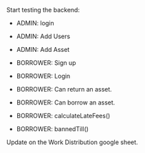 Start testing the backend:

+ ADMIN: login
+ ADMIN: Add Users
+ ADMIN: Add Asset

+ BORROWER: Sign up
+ BORROWER: Login
+ BORROWER: Can return an asset.
+ BORROWER: Can borrow an asset.
+ BORROWER: calculateLateFees()
+ BORROWER: bannedTill()

Update on the Work Distribution google sheet.